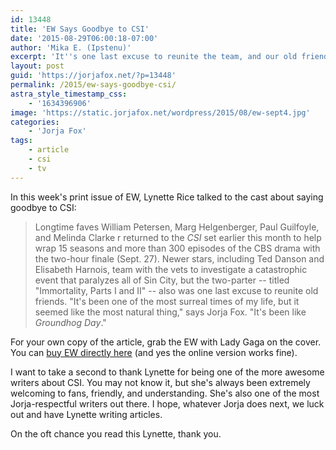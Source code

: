 ```yaml
---
id: 13448
title: 'EW Says Goodbye to CSI'
date: '2015-08-29T06:00:18-07:00'
author: 'Mika E. (Ipstenu)'
excerpt: 'It''s one last excuse to reunite the team, and our old friend Lynette Rice talked to Jorja.'
layout: post
guid: 'https://jorjafox.net/?p=13448'
permalink: /2015/ew-says-goodbye-csi/
astra_style_timestamp_css:
    - '1634396906'
image: 'https://static.jorjafox.net/wordpress/2015/08/ew-sept4.jpg'
categories:
    - 'Jorja Fox'
tags:
    - article
    - csi
    - tv
---
```


In this week's print issue of EW, Lynette Rice talked to the cast about saying goodbye to CSI:

> Longtime faves William Petersen, Marg Helgenberger, Paul Guilfoyle, and Melinda Clarke r returned to the _CSI_ set earlier this month to help wrap 15 seasons and more than 300 episodes of the CBS drama with the two-hour finale (Sept. 27). Newer stars, including Ted Danson and Elisabeth Harnois, team with the vets to investigate a catastrophic event that paralyzes all of Sin City, but the two-parter -- titled "Immortality, Parts I and II" -- also was one last excuse to reunite old friends. "It's been one of the most surreal times of my life, but it seemed like the most natural thing," says Jorja Fox. "It's been like _Groundhog Day_."

For your own copy of the article, grab the EW with Lady Gaga on the cover. You can [buy EW directly here](http://backissues.ew.com/storefront/2015/American_Horror_Story_First_Look/prodEW20150904.html?tcmid=American_Horror_Story_First_Look&amp;link=1031621&amp;fpa_oc=EW+Back+Issue+Store) (and yes the online version works fine).

I want to take a second to thank Lynette for being one of the more awesome writers about CSI. You may not know it, but she's always been extremely welcoming to fans, friendly, and understanding. She's also one of the most Jorja-respectful writers out there. I hope, whatever Jorja does next, we luck out and have Lynette writing articles.

On the oft chance you read this Lynette, thank you.

